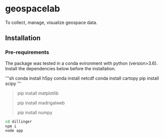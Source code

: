# geospacelab
To collect, manage, visualize geospace data.

## Installation

### Pre-requirements
The package was tested in a conda evironment with python (version>3.6). Install the dependencies below before the installation. 

'''sh
conda install h5py
conda install netcdf
conda install cartopy 
pip install scipy
'''

> 
> pip install matplotlib
> 
> pip install madrigalweb
> 
> pip install numpy
>

```sh
cd dillinger
npm i
node app
```
